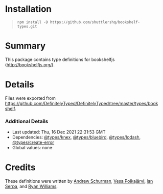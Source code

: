 # Installation
> `npm install -D https://github.com/shuttlershq/bookshelf-types.git`

# Summary
This package contains type definitions for bookshelfjs (http://bookshelfjs.org/).

# Details
Files were exported from https://github.com/DefinitelyTyped/DefinitelyTyped/tree/master/types/bookshelf.

### Additional Details
 * Last updated: Thu, 16 Dec 2021 22:31:53 GMT
 * Dependencies: [@types/knex](https://npmjs.com/package/@types/knex), [@types/bluebird](https://npmjs.com/package/@types/bluebird), [@types/lodash](https://npmjs.com/package/@types/lodash), [@types/create-error](https://npmjs.com/package/@types/create-error)
 * Global values: none

# Credits
These definitions were written by [Andrew Schurman](https://github.com/arcticwaters), [Vesa Poikajärvi](https://github.com/vesse), [Ian Serpa](https://github.com/ianldgs), and [Ryan Williams](https://github.com/RyWilliams).

